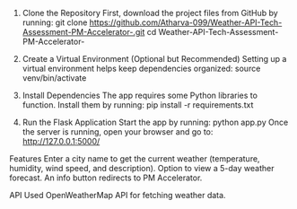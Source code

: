 1. Clone the Repository
First, download the project files from GitHub by running:
git clone https://github.com/Atharva-099/Weather-API-Tech-Assessment-PM-Accelerator-.git
cd Weather-API-Tech-Assessment-PM-Accelerator-


2. Create a Virtual Environment (Optional but Recommended)
Setting up a virtual environment helps keep dependencies organized:
source venv/bin/activate

3. Install Dependencies
The app requires some Python libraries to function. Install them by running:
pip install -r requirements.txt


4. Run the Flask Application
Start the app by running:
python app.py
Once the server is running, open your browser and go to:
http://127.0.0.1:5000/


Features
Enter a city name to get the current weather (temperature, humidity, wind speed, and description).
Option to view a 5-day weather forecast.
An info button redirects to PM Accelerator.

API Used
OpenWeatherMap API for fetching weather data.
